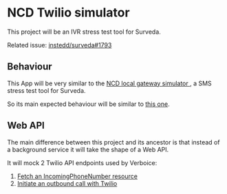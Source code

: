 # NCD Twilio simulator

This project will be an IVR stress test tool for Surveda.

Related issue: [instedd/surveda#1793](https://github.com/instedd/surveda/issues/1793)

## Behaviour

This App will be very similar to the [NCD local gateway simulator
](https://github.com/instedd/ncd_local_gateway_simulator), a SMS stress test tool for Surveda.

So its main expected behaviour will be similar to [this one](https://www.twilio.com/docs/phone-numbers/api/incomingphonenumber-resource#fetch-an-incomingphonenumber-resource).

## Web API

The main difference between this project and its ancestor is that instead of a background service it will take the shape of a Web API.

It will mock 2 Twilio API endpoints used by Verboice:

1. [Fetch an IncomingPhoneNumber resource](https://www.twilio.com/docs/phone-numbers/api/incomingphonenumber-resource#fetch-an-incomingphonenumber-resource)
2. [Initiate an outbound call with Twilio](https://www.twilio.com/docs/voice/make-calls#initiate-an-outbound-call-with-twilio)
